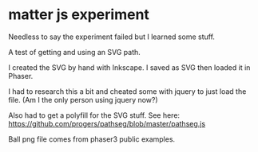 
# matter js experiment

Needless to say the experiment failed but I learned some stuff.

A test of getting and using an SVG path.

I created the SVG by hand with Inkscape. I saved as SVG then loaded it in Phaser.

I had to research this a bit and cheated some with jquery to just load the file. (Am I the only person using jquery now?)

Also had to get a polyfill for the SVG stuff. See here: https://github.com/progers/pathseg/blob/master/pathseg.js

Ball png file comes from phaser3 public examples.